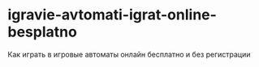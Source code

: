 # igravie-avtomati-igrat-online-besplatno
Как играть в игровые автоматы онлайн бесплатно и без регистрации
